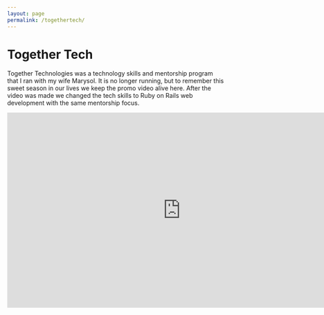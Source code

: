 ```yaml
---
layout: page
permalink: /togethertech/
---
```

# Together Tech
Together Technologies was a technology skills and mentorship program that I
ran with my wife Marysol. It is no longer running, but to remember this sweet
season in our lives we keep the promo video alive here. After the video was
made we changed the tech skills to Ruby on Rails web development with the same
mentorship focus.

<iframe src="https://player.vimeo.com/video/91992796" width="800" height="450" frameborder="0" webkitallowfullscreen mozallowfullscreen allowfullscreen></iframe>
